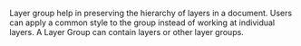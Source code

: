 Layer group help in preserving the hierarchy of layers in a document. 
Users can apply a common style to the group instead of working at individual layers. 
A Layer Group can contain layers or other layer groups.